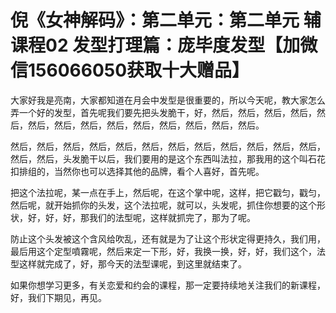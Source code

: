 # 倪《女神解码》：第二单元：第二单元 辅课程02 发型打理篇：庞毕度发型【加微信156066050获取十大赠品】

大家好我是亮南，大家都知道在月会中发型是很重要的，所以今天呢，教大家怎么弄一个好的发型，首先呢我们要先把头发脆干，好，然后，然后，然后，然后，然后，然后，然后，然后，然后，然后，然后，然后，然后，然后。

然后，然后，然后，然后，然后，然后，然后，然后，然后，然后，然后，然后，然后，然后，头发脆干以后，我们要用的是这个东西叫法拉，那我用的这个叫石花扣排组的，当然你也可以选择其他的品牌，看个人喜好，首先呢。

把这个法拉呢，某一点在手上，然后呢，在这个掌中呢，这样，把它戳匀，戳匀，然后呢，就开始抓你的头发，这个法拉呢，就可以，头发呢，抓住你想要的这个形状，好，好，好，那我们的法型呢，这样就抓完了，那为了呢。

防止这个头发被这个含风给吹乱，还有就是为了让这个形状定得更持久，我们用，最后用这个定型噴霧呢，然后来定一下形，好，我换一换，好，好，我们这个，法型这样就完成了，好，那今天的法型课呢，到这里就结束了。

如果你想学习更多，有关恋爱和约会的课程，那一定要持续地关注我们的新课程，好，我们下期见，再见。